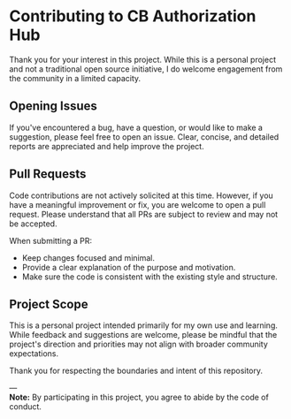 # Contributing to CB Authorization Hub

Thank you for your interest in this project. While this is a personal project and not a traditional open source initiative, I do welcome engagement from the community in a limited capacity.

## Opening Issues

If you've encountered a bug, have a question, or would like to make a suggestion, please feel free to open an issue. Clear, concise, and detailed reports are appreciated and help improve the project.

## Pull Requests

Code contributions are not actively solicited at this time. However, if you have a meaningful improvement or fix, you are welcome to open a pull request. Please understand that all PRs are subject to review and may not be accepted.

When submitting a PR:
- Keep changes focused and minimal.
- Provide a clear explanation of the purpose and motivation.
- Make sure the code is consistent with the existing style and structure.

## Project Scope

This is a personal project intended primarily for my own use and learning. While feedback and suggestions are welcome, please be mindful that the project's direction and priorities may not align with broader community expectations.

Thank you for respecting the boundaries and intent of this repository.

—  
**Note:** By participating in this project, you agree to abide by the code of conduct.

